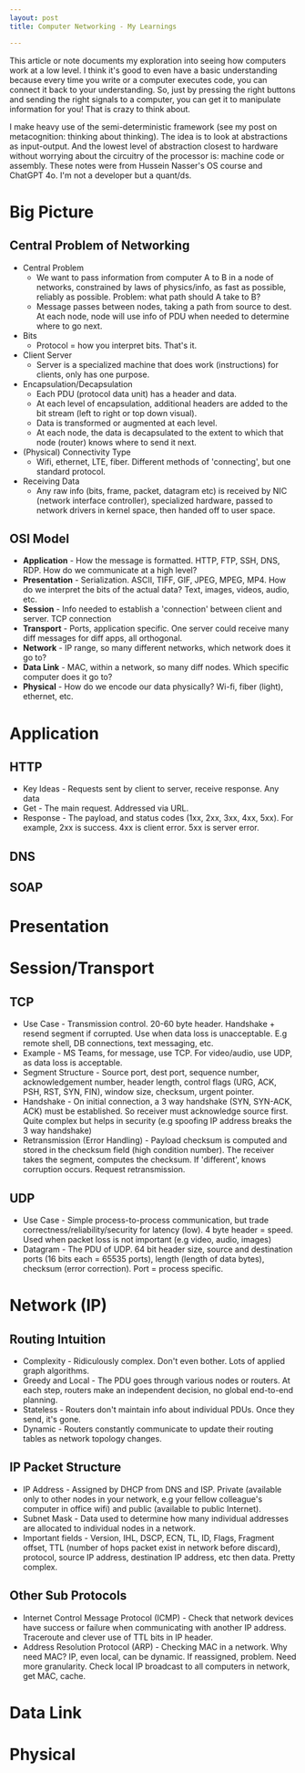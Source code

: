 ```yaml
---
layout: post
title: Computer Networking - My Learnings

---
```


<style>
  .twitter-tweet {
    width: 30%;  /* Adjust the width as needed */
    margin: 0 auto;  /* Center the blockquote horizontally */
  
  }

    .twitter-tweet p {
    font-size: 14px !important; /* Change the font size */
  }

</style>

This article or note documents my exploration into seeing how computers work at a low level. I think it's good to even have a basic understanding because every time you write or a computer executes code, you can connect it back to your understanding.  So, just by pressing the right buttons and sending the right signals to a computer, you can get it to manipulate information for you! That is crazy to think about.

I make heavy use of the semi-deterministic framework (see my post on metacognition: thinking about thinking). The idea is to look at abstractions as input-output. And the lowest level of abstraction closest to hardware without worrying about the circuitry of the processor is: machine code or assembly. These notes were from Hussein Nasser's OS course and ChatGPT 4o. I'm not a developer but a quant/ds.

# Big Picture

## Central Problem of Networking

* Central Problem
  * We want to pass information from computer A to B in a node of networks, constrained by laws of physics/info, as fast as possible, reliably as possible. Problem: what path should A take to B?
  * Message passes between nodes, taking a path from source to dest. At each node, node will use info of PDU when needed to determine where to go next.
* Bits
  * Protocol = how you interpret bits. That's it.
* Client Server
  * Server is a specialized machine that does work (instructions) for clients, only has one purpose.
* Encapsulation/Decapsulation
  * Each PDU (protocol data unit) has a header and data. 
  * At each level of encapsulation, additional headers are added to the bit stream (left to right or top down visual).
  * Data is transformed or augmented at each level.
  * At each node, the data is decapsulated to the extent to which that node (router) knows where to send it next.
* (Physical) Connectivity Type 
  * Wifi, ethernet, LTE, fiber. Different methods of 'connecting', but one standard protocol. 
* Receiving Data
  * Any raw info (bits, frame, packet, datagram etc) is received by NIC (network interface controller), specialized hardware, passed to network drivers in kernel space, then handed off to user space.

## OSI Model

* **Application** - How the message is formatted. HTTP, FTP, SSH, DNS, RDP. How do we communicate at a high level?
* **Presentation** - Serialization. ASCII, TIFF, GIF, JPEG, MPEG, MP4. How do we interpret the bits of the actual data? Text, images, videos, audio, etc.
* **Session** - Info needed to establish a 'connection' between client and server. TCP connection
* **Transport** - Ports, application specific. One server could receive many diff messages for diff apps, all orthogonal.
* **Network** - IP range, so many different networks, which network does it go to?
* **Data Link** - MAC, within a network, so many diff nodes. Which specific computer does it go to?
* **Physical** - How do we encode our data physically? Wi-fi, fiber (light), ethernet, etc.  

# Application

## HTTP

* Key Ideas - Requests sent by client to server, receive response. Any data 
* Get - The main request. Addressed via URL.
* Response - The payload, and status codes (1xx, 2xx, 3xx, 4xx, 5xx). For example, 2xx is success. 4xx is client error. 5xx is server error.


## DNS

## SOAP



# Presentation

# Session/Transport

## TCP

* Use Case - Transmission control. 20-60 byte header. Handshake + resend segment if corrupted. Use when data loss is unacceptable. E.g remote shell, DB connections, text messaging, etc.
* Example - MS Teams, for message, use TCP. For video/audio, use UDP, as data loss is acceptable.
* Segment Structure - Source port, dest port, sequence number, acknowledgement number, header length, control flags (URG, ACK, PSH, RST, SYN, FIN), window size, checksum, urgent pointer.
* Handshake - On initial connection, a 3 way handshake (SYN, SYN-ACK, ACK) must be established. So receiver must acknowledge source first. Quite complex but helps in security (e.g spoofing IP address breaks the 3 way handshake)
* Retransmission (Error Handling) - Payload checksum is computed and stored in the checksum field (high condition number). The receiver takes the segment, computes the checksum. If 'different', knows corruption occurs. Request retransmission.

## UDP

* Use Case - Simple process-to-process communication, but trade correctness/reliability/security for latency (low). 4 byte header = speed.  Used when packet loss is not important (e.g video, audio, images)
* Datagram - The PDU of UDP. 64 bit header size, source and destination ports (16 bits each = 65535 ports), length (length of data bytes), checksum (error correction). Port = process specific.

# Network (IP)

## Routing Intuition

* Complexity - Ridiculously complex. Don't even bother. Lots of applied graph algorithms.
* Greedy and Local - The PDU goes through various nodes or routers. At each step, routers make an independent decision, no global end-to-end planning. 
* Stateless - Routers don't maintain info about individual PDUs. Once they send, it's gone.
* Dynamic - Routers constantly communicate to update their routing tables as network topology changes.


## IP Packet Structure

* IP Address - Assigned by DHCP from DNS and ISP. Private (available only to other nodes in your network, e.g your fellow colleague's computer in office wifi) and public (available to public Internet). 
* Subnet Mask - Data used to determine how many individual addresses are allocated to individual nodes in a network.
* Important fields - Version, IHL, DSCP, ECN, TL, ID, Flags, Fragment offset, TTL (number of hops packet exist in network before discard), protocol, source IP address, destination IP address, etc then data. Pretty complex. 

## Other Sub Protocols

* Internet Control Message Protocol (ICMP) - Check that network devices have success or failure when communicating with another IP address. Traceroute and clever use of TTL bits in IP header.
* Address Resolution Protocol (ARP) - Checking MAC in a network. Why need MAC? IP, even local, can be dynamic. If reassigned, problem. Need more granularity. Check local IP broadcast to all computers in network, get MAC, cache.

# Data Link

# Physical